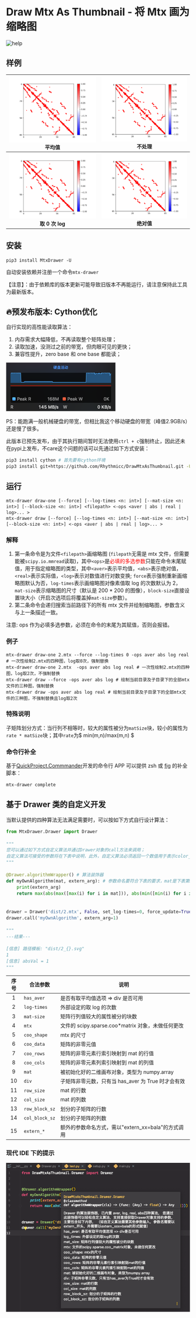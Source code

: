 # Draw Mtx As Thumbnail - 将 Mtx 画为缩略图

![help](https://cos.rhythmlian.cn/ImgBed/a9cdf3bef0655d1d6e2563c40069938b.png)

## 样例

|      ![aver](./img/ash85_aver.png)<br />平均值      |   ![real](./img/ash85_real.png)<br />不处理    |
| :-------------------------------------------------: | :--------------------------------------------: |
| ![log](./img/ash85_log.png)<br /><b>取 0 次 log</b> | ![abs](./img/ash85_abs.png)<br /><b>绝对值</b> |

## 安装

```shell
pip3 install MtxDrawer -U
```

自动安装依赖并注册一个命令`mtx-drawer`

【注意】：由于依赖库的版本更新可能导致旧版本不再能运行，请注意保持此工具为最新版本。

## 🔥预发布版本: Cython优化

自行实现的高性能读取算法：

1. 内存需求大幅降低，不再读取整个矩阵处理；
2. 读取加速，没测过之前的带宽，但肉眼可见的更快；
3. 兼容性提升，zero base 和 one base 都能读；

![](./img/2.png)

PS：能跑满一般机械硬盘的带宽，但相比我这个移动硬盘的带宽（峰值2.9GB/s）还是慢了很多。

此版本已预先发布，由于其执行期间暂时无法使用`ctrl + c`强制终止，因此还未在pypi上发布，不care这个问题的话可以先通过如下方式安装：

```sh
pip3 install cython # 首先要有cython环境
pip3 install git+https://github.com/Rhythmicc/DrawMtxAsThumbnail.git -U
```

## 运行

```shell
mtx-drawer draw-one [--force] [--log-times <n: int>] [--mat-size <n: int>] [--block-size <n: int>] <filepath> <-ops <aver | abs | real | log>... >
mtx-drawer draw [--force] [--log-times <n: int>] [--mat-size <n: int>] [--block-size <n: int>] <-ops <aver | abs | real | log>... >
```

### 解释

1. 第一条命令是为文件`<filepath>`画缩略图 (`filepath`无需是 mtx 文件，但需要能被`scipy.io.mmread`读取)，其中`<ops>`是<font color="red">必填的多选参数</font>只能在命令末尾赋值，用于指定缩略图的类型，其中`<aver>`表示平均值，`<abs>`表示绝对值，`<real>`表示实际值，`<log>`表示对数值进行对数变换; `force`表示强制重新画缩略图默认为否，`log-times`表示画缩略图对像素值取 log 的次数默认为 2，`mat-size`表示缩略图的尺寸（默认是 200 \* 200 的图像），`block-size`直接设置块大小（开启次选项后将覆盖掉`mat-size`参数）。
2. 第二条命令会递归搜索当前路径下的所有 mtx 文件并绘制缩略图，参数含义与上一条描述一致。

注意: ops 作为必填多选参数，必须在命令的末尾为其赋值，否则会报错。

### 例子

```shell
mtx-drawer draw-one 2.mtx --force --log-times 0 -ops aver abs log real # 一次性绘制2.mtx的四种图，log取0次，强制替换
mtx-drawer draw-one 2.mtx  -ops aver abs log real # 一次性绘制2.mtx的四种图，log取2次，不强制替换
mtx-drawer draw --force -ops aver abs log # 绘制当前目录及子目录下的全部mtx文件的三种图，强制替换
mtx-drawer draw -ops aver abs log real # 绘制当前目录及子目录下的全部mtx文件的三种图，不强制替换且log取2次
```

### 特殊说明

子矩阵划分方式：当行列不相等时，较大的属性被分为`matSize`块，较小的属性为`rate * matSize`块；其中`rate`为$ min(m,n)/max(m,n) $

### 命令行补全

基于[QuickProject.Commmander](https://github.com/Rhythmicc/QuickProject)开发的命令行 APP 可以提供 zsh 或 [fig](https://fig.io/) 的补全脚本：

```sh
mtx-drawer complete
```

## 基于 Drawer 类的自定义开发

当默认提供的四种算法无法满足需要时，可以按如下方式自行设计算法：

```python
from MtxDrawer.Drawer import Drawer

"""
您可以通过如下方式自定义算法并通过Drawer对象的call方法来调用；
自定义算法可接受的参数将在下表中说明，此外，自定义算法必须返回一个数值用于表示color_bar的显示范围（返回1则表示-1~1）
"""

@Drawer.algorithmWrapper() # 算法装饰器
def myOwnAlgorithm(mat, extern_arg): # 参数命名要符合下表的要求，mat是下表第9项，extern_arg是下表第15项
    print(extern_arg)
    return max(abs(max([max(i) for i in mat])), abs(min([min(i) for i in mat])))


drawer = Drawer('dist/2.mtx', False, set_log-times=0, force_update=True)
drawer.call('myOwnAlgorithm', extern_arg=1)

"""
---结果---

[信息] 路径模板: "dist/2_{}.svg"
1
[信息] absVal = 1
"""
```

| 序号 | 合法参数       | 说明                                               |
| :--: | -------------- | -------------------------------------------------- |
|  1   | `has_aver`     | 是否有取平均值选项 => div 是否可用                 |
|  2   | `log-times`    | 外部设定的取 log 的次数                            |
|  3   | `mat-size`     | 矩阵行列值较大的属性被分的块数                     |
|  4   | `mtx`          | 文件的 scipy.sparse.coo\*matrix 对象，未做任何更改 |
|  5   | `coo_shape`    | mtx 的尺寸                                         |
|  6   | `coo_data`     | 矩阵的非零元值                                     |
|  7   | `coo_rows`     | 矩阵的非零元素行索引映射到 mat 的行值              |
|  8   | `coo_cols`     | 矩阵的非零元素列索引映射到 mat 的列值              |
|  9   | `mat`          | 被初始化好的二维画布对象，类型为 numpy.array       |
|  10  | `div`          | 子矩阵非零元数，只有当 has_aver 为 True 时才会有效 |
|  11  | `row_size`     | mat 的行数                                         |
|  12  | `col_size`     | mat 的列数                                         |
|  13  | `row_block_sz` | 划分的子矩阵的行数                                 |
|  14  | `col_block_sz` | 划分的子矩阵的列数                                 |
|  15  | `extern_*`     | 额外的参数命名方式，需以"extern_xx=bala"的方式调用 |

### 现代 IDE 下的提示

![IDE](./img/1.png)

